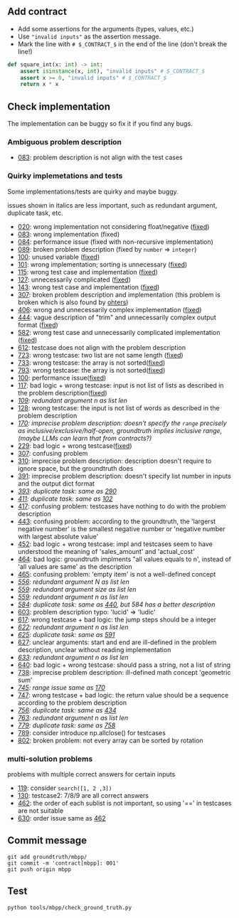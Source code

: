 ## Add contract

- Add some assertions for the arguments (types, values, etc.)
- Use `"invalid inputs"` as the assertion message.
- Mark the line with `# $_CONTRACT_$` in the end of the line (don't break the line!)

```python
def square_int(x: int) -> int:
    assert isinstance(x, int), "invalid inputs" # $_CONTRACT_$
    assert x >= 0, "invalid inputs" # $_CONTRACT_$
    return x * x
```

## Check implementation

The implementation can be buggy so fix it if you find any bugs.

### Ambiguous problem description
- [083](083.py): problem description is not align with the test cases

### Quirky implemetations and tests

Some implementations/tests are quirky and maybe buggy.

issues shown in italics are less important, such as redundant argument, duplicate task, etc.

- [020](020.py): wrong implementation not considering float/negative ([fixed](https://github.com/evalplus/evalplus/commit/8a06cc1f7ba0c37672e34aa75c01ff0f031d48a4))
- [083](083.py): wrong implementation (fixed)
- [084](084.py): performance issue (fixed with non-recursive implementation)
- [089](089.py): broken problem description (fixed by `number` => `integer`)
- [100](100.py): unused variable ([fixed](https://github.com/evalplus/evalplus/commit/9ff4fd361dc4a340d30d37f5d0649b4b43d33462))
- [101](101.py): wrong implementation; sorting is unnecessary ([fixed](https://github.com/evalplus/evalplus/commit/67c744d4b124090000d80217a7f7a1dee0d82b55))
- [115](115.py): wrong test case and implementation ([fixed](https://github.com/evalplus/evalplus/commit/56013c437ce689cfca6c7e98e4185577edc6b450))
- [127](127.py): unnecessarily complicated ([fixed](https://github.com/evalplus/evalplus/commit/410a932afedb2a0568aa5ef68b2df83aa35e7c1e))
- [143](143.py): wrong test case and implementation ([fixed](https://github.com/evalplus/evalplus/commit/9c189569ea363ed4b7fc960c0dc617c85fea143f))
- [307](307.py): broken problem description and implementation (this problem is broken which is also found by [ohters](https://www.youtube.com/watch?v=AQTgq-pDjy8))
- [406](406.py): wrong and unnecessarily complex implementation ([fixed](https://github.com/evalplus/evalplus/commit/9d350b6bcb291512379fe07ccdf7c58ed5d72ad4))
- [444](444.py): vague description of "trim" and unnecessarily complex output format ([fixed](https://github.com/evalplus/evalplus/commit/9d350b6bcb291512379fe07ccdf7c58ed5d72ad4))
- [582](582.py): wrong test case and unnecessarily complicated implementation ([fixed](https://github.com/evalplus/evalplus/commit/0b34c263f36fde2997b87951f953585fb01c5267))
- [612](612.py): testcase does not align with the problem description 
- [723](723.py): wrong testcase: two list are not same length ([fixed](https://github.com/evalplus/evalplus/commit/90330578fb5913a13d224a7df92dc2d2dc70c77a))
- [733](733.py): wrong testcase: the array is not sorted([fixed](https://github.com/evalplus/evalplus/commit/47336f5404a282208e4673a5ffb7548b8dd65c04))
- [793](793.py): wrong testcase: the array is not sorted([fixed](https://github.com/evalplus/evalplus/commit/f0470f6ee59e7ac918ebc2c93177635f1a3451b6))
- [100](100.py): performance issue([fixed](https://github.com/evalplus/evalplus/commit/528d85a499419200dea5f07f7255993410ac30a0))
- [117](117.py): bad logic + wrong testcase: input is not list of lists as described in the problem description([fixed](https://github.com/evalplus/evalplus/commit/528d85a499419200dea5f07f7255993410ac30a0))
- *[109](109.py): redundant argument n as list len*
- [128](128.py): wrong testcase: the input is not list of words as described in the problem description
- *[170](170.py): imprecise problem description: doesn't specify the `range` precisely as inclusive/exclusive/half-open, groundtruth implies inclusive range, (maybe LLMs can learn that from contracts?)*
- [229](229.py): bad logic + wrong testcase([fixed](https://github.com/evalplus/evalplus/commit/6e60cf0fc0d263b273569d12be1d64489b00a8c9))
- [307](307.py): confusing problem
- [310](310.py): imprecise problem description: description doesn't require to ignore space, but the groundtruth does 
- [391](391.py): imprecise problem description: doesn't specify list number in inputs and the output dict format
- *[393](393.py): duplicate task: same as [290](290.py)*
- *[411](411.py): duplicate task: same as [102](102.py)*
- [417](417.py): confusing problem: testcases have nothing to do with the problem description
- [443](443.py): confusing problem: according to the groundtruth, the 'largerst negative number' is the smallest negative number or 'negative number with largest absolute value'
- [452](452.py): bad logic + wrong testcase: impl and testcases seem to have understood the meaning of 'sales_amount' and 'actual_cost'
- [464](464.py): bad logic: groundtruth implments "all values equals to n', instead of 'all values are same' as the description
- [465](465.py): confusing problem: 'empty item' is not a well-defined concept
- *[556](556.py): redundant argument N as list len*
- *[559](559.py): redundant argument size as list len*
- *[559](564.py): redundant argument n as list len*
- *[584](584.py): duplicate task: same as [440](440.py), but 584 has a better description*
- [603](603.py): problem description typo: 'lucid' => 'ludic'
- [617](617.py): wrong testcase + bad logic: the jump steps should be a integer
- *[622](622.py): redundant argument n as list len*
- *[625](625.py): duplicate task: same as [591](591.py)*
- [627](627.py): unclear arguments: start and end are ill-defined in the problem description, unclear without reading implementation
- *[633](633.py): redundant argument n as list len*
- [640](640.py): bad logic + wrong testcase: should pass a string, not a list of string
- [738](738.py): imprecise problem description: ill-defined math concept 'geometric sum'
- *[745](745.py): range issue same as [170](170.py)*
- [747](747.py): wrong testcase + bad logic: the return value should be a sequence according to the problem description
- *[756](756.py): duplicate task: same as [434](434.py)*
- *[763](763.py): redundant argument n as list len*
- *[779](779.py): duplicate task: same as [758](758.py)*
- [789](789.py): consider introduce np.allclose() for testcases
- [802](802.py): broken problem: not every array can be sorted by rotation


### multi-solution problems
problems with multiple correct answers for certain inputs

- [119](119.py): consider `search([1, 2 ,3])`
- [130](130.py): testcase2: 7/8/9 are all correct answers
- [462](462.py): the order of each sublist is not important, so using '==' in testcases are not suitable
- [630](630.py): order issue same as [462](462.py)
## Commit message

```shell
git add groundtruth/mbpp/
git commit -m 'contract[mbpp]: 001'
git push origin mbpp
```

## Test

```shell
python tools/mbpp/check_ground_truth.py
```
